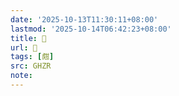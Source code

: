 ```yaml
---
date: '2025-10-13T11:30:11+08:00'
lastmod: '2025-10-14T06:42:23+08:00'
title: 󰤱
url: 󰤱
tags: [甝]
src: GHZR
note:
---
```

